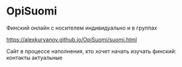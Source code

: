 # OpiSuomi
Финский онлайн с носителем индивидуально и в группах

https://alexkuryanov.github.io/OpiSuomi/suomi.html


Сайт в процессе наполнения, кто хочет начать изучать финский: контакты актуальные

